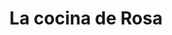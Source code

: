 ---
title: "La cocina de Rosa"
url: /ciudad-autonoma-de-buenos-aires/la-cocina-de-rosa/
shop: Lebensmittel
---